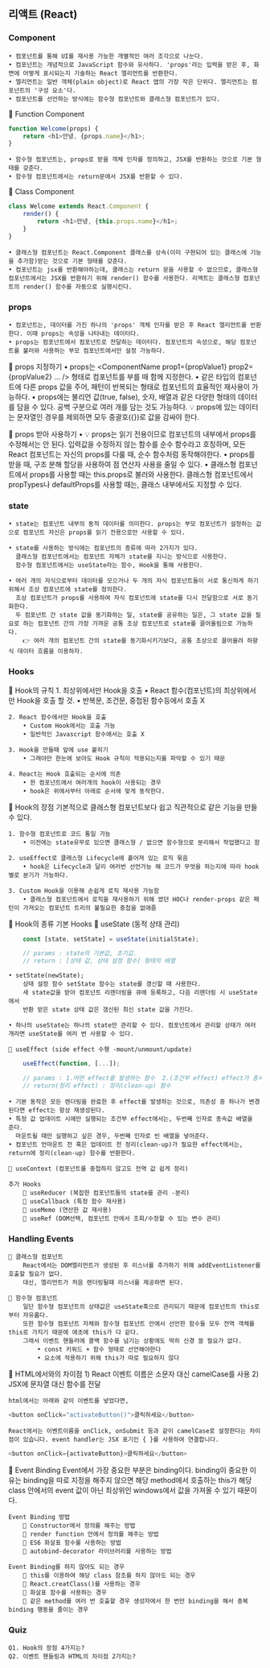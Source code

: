 ## 리액트 (React)

### Component
    • 컴포넌트를 통해 UI를 재사용 가능한 개별적인 여러 조각으로 나눈다.
    • 컴포넌트는 개념적으로 JavaScript 함수와 유사하다. 'props'라는 입력을 받은 후, 화면에 어떻게 표시되는지 기술하는 React 엘리먼트를 반환한다.
    • 엘리먼트는 일반 객체(plain object)로 React 앱의 가장 작은 단위다. 엘리먼트는 컴포넌트의 '구성 요소'다.
    • 컴포넌트를 선언하는 방식에는 함수형 컴포넌트와 클래스형 컴포넌트가 있다.

🌱 Function Component
```js
function Welcome(props) {
    return <h1>안녕, {props.name}</h1>;
}
```
    • 함수형 컴포넌트는, props로 받을 객체 인자를 정의하고, JSX를 반환하는 것으로 기본 형태를 갖춘다.
    • 함수형 컴포넌트에서는 return문에서 JSX를 반환할 수 있다.

🌱 Class Component
```js
class Welcome extends React.Component {
    render() {
        return <h1>안녕, {this.props.name}</h1>;
    }
}
```
    • 클래스형 컴포넌트는 React.Component 클래스를 상속(이미 구현되어 있는 클래스에 기능을 추가함)받는 것으로 기본 형태를 갖춘다.
    • 컴포넌트는 jsx를 반환해야하는데, 클래스는 return 문을 사용할 수 없으므로, 클래스형 컴포넌트에서는 JSX를 반환하기 위해 render() 함수를 사용한다. 리액트는 클래스형 컴포넌트의 render() 함수를 자동으로 실행시킨다.

### props
    • 컴포넌트는, 데이터를 가진 하나의 'props' 객체 인자를 받은 후 React 엘리먼트를 반환한다. 이때 props는 속성을 나타내는 데이터다.
    • props는 컴포넌트에서 컴포넌트로 전달하는 데이터다. 컴포넌트의 속성으로, 해당 컴포넌트를 불러와 사용하는 부모 컴포넌트에서만 설정 가능하다.

🌱 props 지정하기
    • props는 <ComponentName prop1={propValue1} prop2={propValue2} ... /> 형태로 컴포넌트를 부를 때 함께 지정한다.
    • 같은 타입의 컴포넌트에 다른 props 값을 주어, 패턴이 반복되는 형태로 컴포넌트의 효율적인 재사용이 가능하다.
    • props에는 불리언 값(true, false), 숫자, 배열과 같은 다양한 형태의 데이터를 담을 수 있다. 공백 구분으로 여러 개를 담는 것도 가능하다.
        💡 props에 있는 데이터는 문자열인 경우를 제외하면 모두 중괄호({})로 값을 감싸야 한다.

🌱 props 받아 사용하기
    • 💡 props는 읽기 전용이므로 컴포넌트의 내부에서 props를 수정해서는 안 된다. 
      입력값을 수정하지 않는 함수를 순수 함수라고 호칭하며, 모든 React 컴포넌트는 자신의 props를 다룰 때, 순수 함수처럼 동작해야한다.
    • props를 받을 때, 구조 분해 할당을 사용하여 점 연산자 사용을 줄일 수 있다.
    • 클래스형 컴포넌트에서 props를 사용할 때는 this.props로 불러와 사용한다. 
      클래스형 컴포넌트에서 propTypes나 defaultProps를 사용할 때는, 클래스 내부에서도 지정할 수 있다.

### state
    • state는 컴포넌트 내부의 동적 데이터를 의미한다. props는 부모 컴포넌트가 설정하는 값으로 컴포넌트 자신은 props를 읽기 전용으로만 사용할 수 있다.

    • state를 사용하는 방식에는 컴포넌트의 종류에 따라 2가지가 있다. 
      클래스형 컴포넌트에서는 컴포넌트 자체가 state를 지니는 방식으로 사용한다.
      함수형 컴포넌트에서는 useState라는 함수, Hook을 통해 사용한다.

    • 여러 개의 자식으로부터 데이터를 모으거나 두 개의 자식 컴포넌트들이 서로 통신하게 하기 위해서 조상 컴포넌트에 state를 정의한다. 
      조상 컴포넌트가 props를 사용하여 자식 컴포넌트에 state를 다시 전달함으로 서로 동기화한다.
      두 컴포넌트 간 state 값을 동기화하는 일, state를 공유하는 일은, 그 state 값을 필요로 하는 컴포넌트 간의 가장 가까운 공통 조상 컴포넌트로 state를 끌어올림으로 가능하다. 
        👉 여러 개의 컴포넌트 간의 state를 동기화시키기보다, 공통 조상으로 끌어올려 하향식 데이터 흐름을 이용하자.

### Hooks

📌 Hook의 규칙
    1. 최상위에서만 Hook을 호출
        • React 함수(컴포넌트)의 최상위에서만 Hook을 호출 할 것.
        • 반복문, 조건문, 중첩된 함수등에서 호출 X

    2. React 함수에서만 Hook을 호출
        • Custom Hook에서는 호출 가능
        • 일반적인 Javascript 함수에서는 호출 X

    3. Hook을 만들때 앞에 use 붙히기
        • 그래야만 한눈에 보아도 Hook 규칙이 적용되는지를 파악할 수 있기 때문

    4. React는 Hook 호출되는 순서에 의존
        • 한 컴포넌트에서 여러개의 hook이 사용되는 경우
        • hook은 위에서부터 아래로 순서에 맞게 동작한다.

📌 Hook의 장점
    기본적으로 클래스형 컴포넌트보다 쉽고 직관적으로 같은 기능을 만들 수 있다.

    1. 함수형 컴포넌트로 코드 통일 가능
        • 이전에는 state유무로 있으면 클래스형 / 없으면 함수형으로 분리해서 작업했다고 함

    2. useEffect로 클래스형 Lifecycle에 흩어져 있는 로직 묶음
        • hook은 Lifecycle과 달리 여러번 선언가능 해 코드가 무엇을 하는지에 따라 hook별로 분기가 가능하다.

    3. Custom Hook을 이용해 손쉽게 로직 재사용 가능함
        • 클래스형 컴포넌트에서 로직을 재사용하기 위해 썼던 HOC나 render-props 같은 패턴이 가져오는 컴포넌트 트리의 불필요한 중첩을 없애줌

📌 Hook의 종류
    기본 Hooks
    🌱 useState (동적 상태 관리)
```js
    const [state, setState] = useState(initialState);

    // params : state의 기본값, 초기값.
    // return : [상태 값, 상태 설정 함수] 형태의 배열
```
    • setState(newState);
        상태 설정 함수 setState 함수는 state를 갱신할 때 사용한다.
        새 state값을 받아 컴포넌트 리렌더링을 큐에 등록하고, 다음 리렌더링 시 useState에서
        반환 받은 state 상태 값은 갱신된 최신 state 값을 가진다.

    • 하나의 useState는 하나의 state만 관리할 수 있다. 컴포넌트에서 관리할 상태가 여러 개라면 useState를 여러 번 사용할 수 있다.

    🌱 useEffect (side effect 수행 -mount/unmount/update)
```js
    useEffect(function, [...]);

    // params : 1.어떤 effect를 발생하는 함수  2.(조건부 effect) effect가 종속되어 있는 값의 배열
    // return(정리 effect) : 정리(clean-up) 함수
```
    • 기본 동작은 모든 렌더링을 완료한 후 effect를 발생하는 것으로, 의존성 중 하나가 변경된다면 effect는 항상 재생성된다.
    • 특정 값 업데이트 시에만 실행되는 조건부 effect에서는, 두번째 인자로 종속값 배열을 준다.
      마운트될 때만 실행하고 싶은 경우, 두번째 인자로 빈 배열을 넣어준다.
    • 컴포넌트 언마운트 전 혹은 업데이트 전 정리(clean-up)가 필요한 effect에서는, return에 정리(clean-up) 함수를 반환한다.

    🌱 useContext (컴포넌트를 중첩하지 않고도 전역 값 쉽게 정리)

    추가 Hooks
        🌱 useReducer (복잡한 컴포넌트들의 state를 관리 -분리)
        🌱 useCallback (특정 함수 재사용)
        🌱 useMemo (연산한 값 재사용)
        🌱 useRef (DOM선택, 컴포넌트 안에서 조회/수정할 수 있는 변수 관리)

### Handling Events
    🌱 클래스형 컴포넌트
        React에서는 DOM엘리먼트가 생성된 후 리스너를 추가하기 위해 addEventListener를 호출할 필요가 없다.
        대신, 엘리먼트가 처음 렌더링될때 리스너를 제공하면 된다.

    🌱 함수형 컴포넌트
        일단 함수형 컴포넌트의 상태값은 useState훅으로 관리되기 때문에 컴포넌트의 this로부터 자유롭다.
        또한 함수형 컴포넌트 자체와 함수형 컴포넌트 안에서 선언한 함수들 모두 전역 객체를 this로 가지기 때문에 애초에 this가 다 같다.
        그래서 이벤트 핸들러에 콜백 함수를 넘기는 상황에도 딱히 신경 쓸 필요가 없다.
            • const 키워드 + 함수 형태로 선언해야한다
            • 요소에 적용하기 위해 this가 따로 필요하지 않다

📌 HTML에서와의 차이점
    1) React 이벤트 이름은 소문자 대신 camelCase를 사용
    2) JSX에 문자열 대신 함수를 전달

    html에서는 아래와 같이 이벤트를 넣었다면,
```js
<button onClick="activateButton()">클릭하세요</button>
```
    React에서는 이벤트이름을 onClick, onSubmit 등과 같이 camelCase로 설정한다는 차이점이 있습니다. event handler는 JSX 표기인 { }를 사용하여 연결합니다.
```js
<button onClick={activateButton}>클릭하세요</button>
```

📌 Event Binding
    Event에서 가장 중요한 부분은 binding이다. binding이 중요한 이유는 binding을 따로 지정을 해주지 않으면 해당 method에서 호출하는 this가 해당 class 안에서의 event 값이 아닌 최상위인 windows에서 값을 가져올 수 있기 때문이다.

    Event Binding 방법
        🌱 Constructor에서 정의를 해주는 방법
        🌱 render function 안에서 정의를 해주는 방법
        🌱 ES6 화살표 함수를 사용하는 방법
        🌱 autobind-decorator 라이브러리를 사용하는 방법

    Event Binding를 하지 않아도 되는 경우
        🌱 this를 이용하여 해당 class 참조를 하지 않아도 되는 경우
        🌱 React.creatClass()를 사용하는 경우
        🌱 화살표 함수를 사용하는 경우
        🌱 같은 method를 여러 번 호출할 경우 생성자에서 한 번만 binding을 해서 중복 binding 행동을 줄이는 경우

### Quiz
    Q1. Hook의 장점 4가지는?
    Q2. 이벤트 핸들링과 HTML의 차이점 2가지는?